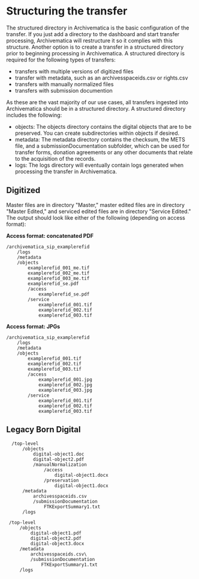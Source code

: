 # Structuring the transfer 

The structured directory in Archivematica is the basic configuration of the transfer. If you just add a directory to the dashboard and start transfer processing, Archivematica will restructure it so it complies with this structure. Another option is to create a transfer in a structured directory prior to beginning processing in Archivematica. A structured directory is required for the following types of transfers:

*	transfers with multiple versions of digitized files
*	transfer with metadata, such as an archivesspaceids.csv or rights.csv
*	transfers with manually normalized files
*	transfers with submission documention

As these are the vast majority of our use cases, all transfers ingested into Archivematica should be in a structured directory. A structured directory includes the following:

*	objects: The objects directory contains the digital objects that are to be preserved. You can create subdirectories within objects if desired.
*	metadata: The metadata directory contains the checksum, the METS file, and a submissionDocumentation subfolder, which can be used for transfer forms, donation agreements or any other documents that relate to the acquisition of the records.
*	logs: The logs directory will eventually contain logs generated when processing the transfer in Archivematica.

## Digitized

Master files are in directory "Master," master edited files are in directory "Master Edited," and serviced edited files are in directory "Service Edited." The output should look like either of the following (depending on access format):


**Access format: concatenated PDF**

```
/archivematica_sip_examplerefid
	/logs
	/metadata
	/objects
		examplerefid_001_me.tif
		examplerefid_002_me.tif
		examplerefid_003_me.tif
		examplerefid_se.pdf
		/access
			examplerefid_se.pdf
		/service
			examplerefid_001.tif
			examplerefid_002.tif
			examplerefid_003.tif
```

**Access format: JPGs**

```
/archivematica_sip_examplerefid
	/logs
	/metadata
	/objects
		examplerefid_001.tif
		examplerefid_002.tif
		examplerefid_003.tif
		/access
			examplerefid_001.jpg
			examplerefid_002.jpg
			examplerefid_003.jpg
		/service
			examplerefid_001.tif
			examplerefid_002.tif
			examplerefid_003.tif
```
## Legacy Born Digital
```
  /top-level
	  /objects
		  digital-object1.doc
		  digital-object2.pdf
		  /manualNormalization
			  /access
				  digital-object1.docx
			  /preservation
				  digital-object1.docx
	  /metadata
		  archivesspaceids.csv
		  /submissionDocumentation
			  FTKExportSummary1.txt
	  /logs
```

```
 /top-level                                                               
	 /objects                                                                 
		 digital-object1.pdf                                                      
		 digital-object2.pdf                                                      
		 digital-object3.docx                                                     
	 /metadata                                                                
		 archivesspaceids.csv\                                                    
		 /submissionDocumentation                                                 
			 FTKExportSummary1.txt                                                                                                                        
	 /logs                                                                    
```